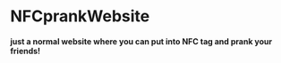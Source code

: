 # NFCprankWebsite
#### just a normal website where you can put into NFC tag and prank your friends!
